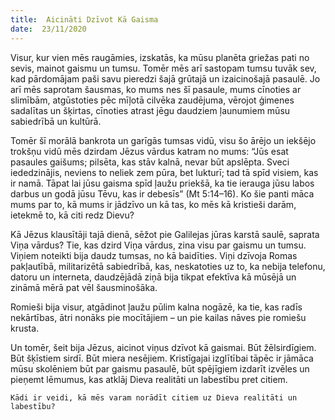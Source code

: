 ```yaml
---
title:  Aicināti Dzīvot Kā Gaisma
date:  23/11/2020
---
```


Visur, kur vien mēs raugāmies, izskatās, ka mūsu planēta griežas pati no sevis, mainot gaismu un tumsu. Tomēr mēs arī sastopam tumsu tuvāk sev, kad pārdomājam paši savu pieredzi šajā grūtajā un izaicinošajā pasaulē. Jo arī mēs saprotam šausmas, ko mums nes šī pasaule, mums cīnoties ar slimībām, atgūstoties pēc mīļotā cilvēka zaudējuma, vērojot ģimenes sadalītas un šķirtas, cīnoties atrast jēgu daudziem ļaunumiem mūsu sabiedrībā un kultūrā.

Tomēr šī morālā bankrota un garīgās tumsas vidū, visu šo ārējo un iekšējo trokšņu vidū mēs dzirdam Jēzus vārdus katram no mums: “Jūs esat pasaules gaišums; pilsēta, kas stāv kalnā, nevar būt apslēpta. Sveci iededzinājis, neviens to neliek zem pūra, bet lukturī; tad tā spīd visiem, kas ir namā. Tāpat lai jūsu gaisma spīd ļaužu priekšā, ka tie ierauga jūsu labos darbus un godā jūsu Tēvu, kas ir debesīs” (Mt 5:14–16). Ko šie panti māca mums par to, kā mums ir jādzīvo un kā tas, ko mēs kā kristieši darām, ietekmē to, kā citi redz Dievu?

Kā Jēzus klausītāji tajā dienā, sēžot pie Galilejas jūras karstā saulē, saprata Viņa vārdus? Tie, kas dzird Viņa vārdus, zina visu par gaismu un tumsu. Viņiem noteikti bija daudz tumsas, no kā baidīties. Viņi dzīvoja Romas pakļautībā, militarizētā sabiedrībā, kas, neskatoties uz to, ka nebija telefonu, datoru un interneta, daudzējādā ziņā bija tikpat efektīva kā mūsējā un zināmā mērā pat vēl šausminošāka.

Romieši bija visur, atgādinot ļaužu pūlim kalna nogāzē, ka tie, kas radīs nekārtības, ātri nonāks pie mocītājiem – un pie kailas nāves pie romiešu krusta.

Un tomēr, šeit bija Jēzus, aicinot viņus dzīvot kā gaismai. Būt žēlsirdīgiem. Būt šķīstiem sirdī. Būt miera nesējiem. Kristīgajai izglītībai tāpēc ir jāmāca mūsu skolēniem būt par gaismu pasaulē, būt spējīgiem izdarīt izvēles un pieņemt lēmumus, kas atklāj Dieva realitāti un labestību pret citiem.

`Kādi ir veidi, kā mēs varam norādīt citiem uz Dieva realitāti un labestību?`